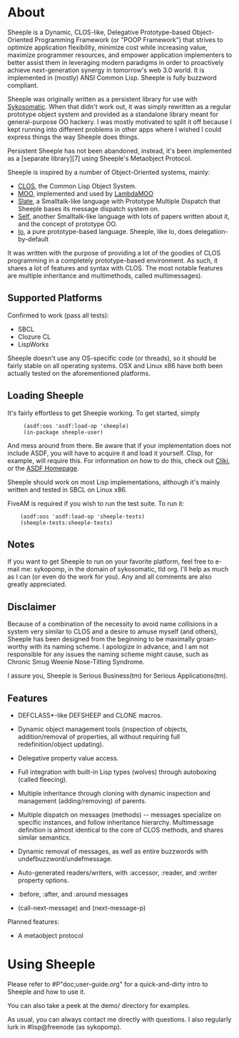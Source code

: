 About
=====

Sheeple is a Dynamic, CLOS-like, Delegative Prototype-based Object-Oriented Programming Framework
(or "POOP Framework") that strives to optimize application flexibility, minimize cost while
increasing value, maximize programmer resources, and empower application implementers to better
assist them in leveraging modern paradigms in order to proactively achieve next-generation synergy
in tomorrow's web 3.0 world. It is implemented in (mostly) ANSI Common Lisp. Sheeple is fully
buzzword compliant.

Sheeple was originally written as a persistent library for use with [Sykosomatic][9]. When that
didn't work out, it was simply rewritten as a regular prototype object system and provided as a
standalone library meant for general-purpose OO hackery. I was mostly motivated to split it off
because I kept running into different problems in other apps where I wished I could express things
the way Sheeple does things.

Persistent Sheeple has not been abandoned, instead, it's been implemented as a [separate library][7]
using Sheeple's Metaobject Protocol.

Sheeple is inspired by a number of Object-Oriented systems, mainly:

* [CLOS][3], the Common Lisp Object System.
* [MOO][5], implemented and used by [LambdaMOO][8]
* [Slate][6], a Smalltalk-like language with Prototype Multiple Dispatch that Sheeple bases its
  message dispatch system on.
* [Self][10], another Smalltalk-like language with lots of papers written about it, and the concept
  of prototype OO.
* [Io][4], a pure prototype-based language. Sheeple, like Io, does delegation-by-default

[3]: http://en.wikipedia.org/wiki/CLOS
[4]: http://en.wikipedia.org/wiki/Io_(programming_language)
[5]: http://en.wikipedia.org/wiki/MOO_programming_language
[6]: http://slatelanguage.org/
[8]: http://en.wikipedia.org/wiki/Lambdamoo
[9]: http://github.com/sykopomp/sykosomatic/
[10]: http://research.sun.com/self/

It was written with the purpose of providing a lot of the goodies of CLOS programming in a
completely prototype-based environment. As such, it shares a lot of features and syntax with
CLOS. The most notable features are multiple inheritance and multimethods, called multimessages).

Supported Platforms
-------------------
Confirmed to work (pass all tests):

* SBCL
* Clozure CL
* LispWorks

Sheeple doesn't use any OS-specific code (or threads), so it should be fairly stable on all
operating systems. OSX and Linux x86 have both been actually tested on the aforementioned platforms.

Loading Sheeple
---------------
It's fairly effortless to get Sheeple working. To get started, simply

         (asdf:oos 'asdf:load-op 'sheeple)
         (in-package sheeple-user)

And mess around from there. Be aware that if your implementation does not include ASDF, you will
have to acquire it and load it yourself. Clisp, for example, will require this.
For information on how to do this, check out [Cliki][1], or the [ASDF Homepage][2].

[1]: http://www.cliki.net/asdf
[2]: http://common-lisp.net/project/asdf/

Sheeple should work on most Lisp implementations, although it's mainly written and tested in SBCL on
Linux x86.

FiveAM is required if you wish to run the test suite. To run it:
        
        (asdf:oos 'asdf:load-op 'sheeple-tests)
        (sheeple-tests:sheeple-tests)


Notes
-----
If you want to get Sheeple to run on your favorite platform, feel free to e-mail me: sykopomp, in
the domain of sykosomatic, tld org. I'll help as much as I can (or even do the work for you). Any
and all comments are also greatly appreciated.


Disclaimer
----------
Because of a combination of the necessity to avoid name collisions in a system very similar to CLOS
and a desire to amuse myself (and others), Sheeple has been designed from the beginning to be
maximally groan-worthy with its naming scheme. I apologize in advance, and I am not responsible for
any issues the naming scheme might cause, such as Chronic Smug Weenie Nose-Tilting Syndrome.

I assure you, Sheeple is Serious Business(tm) for Serious Applications(tm).


Features
--------

* DEFCLASS*-like DEFSHEEP and CLONE macros.

* Dynamic object management tools (inspection of objects, addition/removal of properties, all
  without requiring full redefinition/object updating).

* Delegative property value access.

* Full integration with built-in Lisp types (wolves) through autoboxing (called fleecing).

* Multiple inheritance through cloning with dynamic inspection and management (adding/removing) of
  parents.

* Multiple dispatch on messages (methods) -- messages specialize on specific instances, and follow
  inheritance hierarchy. Multimessage definition is almost identical to the core of CLOS methods,
  and shares similar semantics.

* Dynamic removal of messages, as well as entire buzzwords with undefbuzzword/undefmessage.

* Auto-generated readers/writers, with :accessor, :reader, and :writer property options.

* :before, :after, and :around messages

* (call-next-message) and (next-message-p)

Planned features:

* A metaobject protocol


Using Sheeple
=============

Please refer to #P"doc;user-guide.org" for a quick-and-dirty intro to Sheeple and how to use it.

You can also take a peek at the demo/ directory for examples.

As usual, you can always contact me directly with questions. I also regularly lurk in #lisp@freenode
(as sykopomp).

